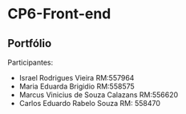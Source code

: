 # CP6-Front-end

## Portfólio

Participantes:
- Israel Rodrigues Vieira RM:557964
- Maria Eduarda Brigidio RM:558575
- Marcus Vinicius de Souza Calazans RM:556620
- Carlos Eduardo Rabelo Souza RM: 558470